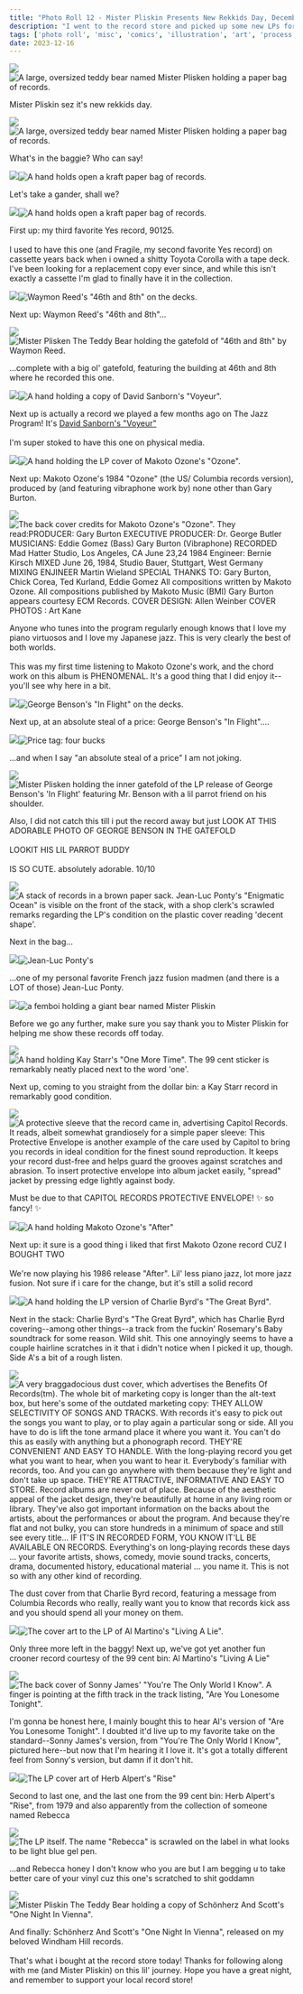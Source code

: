 ```yaml
---
title: "Photo Roll 12 - Mister Pliskin Presents New Rekkids Day, December 2023"
description: "I went to the record store and picked up some new LPs for my collection. Here's a little jaunt through what I picked up, with my good friend Mister Pliskin." 
tags: ['photo roll', 'misc', 'comics', 'illustration', 'art', 'process', 'poster', 'datafruits', 'jazz', 'radio']
date: 2023-12-16
---
```


<div class="floatcenter caption">
  <p><img tabindex=1 src="/photo/012/01.jpg" /><span class="f"><img src="/photo/012/01.jpg" alt="A large, oversized teddy bear named Mister Plisken holding a paper bag of records."/></span></p>
  <p> Mister Pliskin sez it's new rekkids day. </p>
</div>
<div class="floatcenter caption">
  <p><img tabindex=1 src="/photo/012/02.jpg" /><span class="f"><img src="/photo/012/02.jpg" alt="A large, oversized teddy bear named Mister Plisken holding a paper bag of records."/></span></p>
  <p> What's in the baggie? Who can say! </a> </p>
</div>
<div class="floatcenter caption">
  <p><img tabindex=1 src="/photo/012/03.jpg" /><span class="f"><img src="/photo/012/03.jpg" alt="A hand holds open a kraft paper bag of records."/></span></p>
  <p> Let's take a gander, shall we?</a> </p>
</div>
<div class="floatcenter caption">
  <p><img tabindex=1 src="/photo/012/04.jpg" /><span class="f"><img src="/photo/012/04.jpg" alt="A hand holds open a kraft paper bag of records."/></span></p>
  <p> First up: my third favorite Yes record, 90125. </br><br/> I used to have this one (and Fragile, my second favorite Yes record) on cassette years back when i owned a shitty Toyota Corolla with a tape deck. I've been looking for a replacement copy ever since, and while this isn't exactly a cassette I'm glad to finally have it in the collection. </p>
</div>
<div class="floatcenter caption">
  <p><img tabindex=1 src="/photo/012/05.jpg" /><span class="f"><img src="/photo/012/05.jpg" alt="Waymon Reed's &quot;46th and 8th&quot; on the decks."/></span></p>
  <p> Next up: Waymon Reed's "46th and 8th"...</a></p>
</div>
<div class="floatcenter caption">
  <p><img tabindex=1 src="/photo/012/06.jpg" /><span class="f"><img src="/photo/012/06.jpg" alt="Mister Plisken The Teddy Bear holding the gatefold of &quot;46th and 8th&quot; by Waymon Reed."/></span></p>
  <p> ...complete with a big ol' gatefold, featuring the building at 46th and 8th where he recorded this one. </a> </p>
</div>
<div class="floatcenter caption">
  <p><img tabindex=1 src="/photo/012/07.jpg" /><span class="f"><img src="/photo/012/07.jpg" alt="A hand holding a copy of David Sanborn's &quot;Voyeur&quot;."/></span></p>
  <p> Next up is actually a record we played a few months ago on The Jazz Program! It's <a href="https://truckstop.coffee/post/0016/#the-jazz-program--david-sanborn---voyeur-1980--songs-from-the-night-before-1996--inside-1999
">David Sanborn's "Voyeur"</a><br/><br/> I'm super stoked to have this one on physical media. </p>
</div>
<div class="floatcenter caption">
  <p><img tabindex=1 src="/photo/012/08.jpg" /><span class="f"><img src="/photo/012/08.jpg" alt="A hand holding the LP cover of Makoto Ozone's &quot;Ozone&quot;."/></span></p>
  <p> Next up: Makoto Ozone's 1984 "Ozone" (the US/ Columbia records version), produced by (and featuring vibraphone work by) none other than Gary Burton.</p>
</div>
<div class="floatcenter caption">
  <p><img tabindex=1 src="/photo/012/09.jpg" /><span class="f"><img src="/photo/012/09.jpg" alt="The back cover credits for Makoto Ozone's &quot;Ozone&quot;. They read:PRODUCER: Gary Burton
EXECUTIVE PRODUCER: Dr. George Butler MUSICIANS: Eddie Gomez (Bass) Gary Burton (Vibraphone) RECORDED Mad Hatter Studio, Los Angeles, CA June 23,24 1984 Engineer: Bernie Kirsch
MIXED June 26, 1984, Studio Bauer, Stuttgart, West Germany MIXING ENJINEER Martin Wieland SPECIAL THANKS TO: Gary Burton, Chick Corea, Ted Kurland, Eddie Gomez All compositions written by Makoto Ozone. All compositions published by Makoto Music (BMI) Gary Burton appears courtesy ECM Records. COVER DESIGN: Allen Weinber COVER PHOTOS : Art Kane"/></span></p>
  <p> Anyone who tunes into the program regularly enough knows that I love my piano virtuosos and I love my Japanese jazz. This is very clearly the best of both worlds. <br/><br/> This was my first time listening to Makoto Ozone's work, and the chord work on this album is PHENOMENAL. It's a good thing that I did enjoy it--you'll see why here in a bit.</p>
</div>
<div class="floatcenter caption">
  <p><img tabindex=1 src="/photo/012/10.jpg" /><span class="f"><img src="/photo/012/09.jpg" alt="George Benson's &quot;In Flight&quot; on the decks."/></span></p>
  <p> Next up, at an absolute steal of a price: George Benson's "In Flight"....</p>
</div>
<div class="floatcenter caption">
  <p><img tabindex=1 src="/photo/012/11.jpg" /><span class="f"><img src="/photo/012/10.jpg" alt="Price tag: four bucks"/></span></p>
  <p> ...and when I say "an absolute steal of a price" I am not joking. </p>
</div>
<div class="floatcenter caption">
  <p><img tabindex=1 src="/photo/012/12.jpg" /><span class="f"><img src="/photo/012/11.jpg" alt="Mister Plisken holding the inner gatefold of the LP release of George Benson's 'In Flight' featuring Mr. Benson with a lil parrot friend on his shoulder."/></span></p>
  <p> Also, I did not catch this till i put the record away but just LOOK AT THIS ADORABLE PHOTO OF GEORGE BENSON IN THE GATEFOLD<br/><br/>LOOKIT HIS LIL PARROT BUDDY<br/><br/>IS SO CUTE. absolutely adorable. 10/10 </p>
</div>
<div class="floatcenter caption">
  <p><img tabindex=1 src="/photo/012/13.jpg" /><span class="f"><img src="/photo/012/13.jpg" alt="A stack of records in a brown paper sack. Jean-Luc Ponty's &quot;Enigmatic Ocean&quot; is visible on the front of the stack, with a shop clerk's scrawled remarks regarding the LP's condition on the plastic cover reading 'decent shape'."/></span></p>
  <p> Next in the bag...  </p>
</div>
<div class="floatcenter caption">
  <p><img tabindex=1 src="/photo/012/14.jpg" /><span class="f"><img src="/photo/012/14.jpg" alt="Jean-Luc Ponty's "Enigmatic Ocean", on the decks."/></span></p>
  <p> ...one of my personal favorite French jazz fusion madmen (and there is a LOT of those) Jean-Luc Ponty. </a> </p>
</div>
<div class="floatcenter caption">
  <p><img tabindex=1 src="/photo/012/15.jpg" /><span class="f"><img src="/photo/012/15.jpg" alt="a femboi holding a giant bear named Mister Pliskin"/></span></p>
  <p> Before we go any further, make sure you say thank you to Mister Pliskin for helping me show these records off today. </p>
</div>
<div class="floatcenter caption">
  <p><img tabindex=1 src="/photo/012/16.jpg" /><span class="f"><img src="/photo/012/16.jpg" alt="A hand holding Kay Starr's &quot;One More Time&quot;. The 99 cent sticker is remarkably neatly placed next to the word 'one'."/></span></p>
  <p> Next up, coming to you straight from the dollar bin: a Kay Starr record in remarkably good condition.</a></p>
</div>
<div class="floatcenter caption">
  <p><img tabindex=1 src="/photo/012/17.jpg" /><span class="f"><img src="/photo/012/17.jpg" alt="A protective sleeve that the record came in, advertising Capitol Records. It reads, albeit somewhat grandiosely for a simple paper sleeve: This Protective Envelope is another example of the care used by Capitol to bring you records in ideal condition for the finest sound reproduction. It keeps your record dust-free and helps guard the grooves against scratches and abrasion. To insert protective envelope into album jacket easily, &quot;spread&quot; jacket by pressing edge lightly against body."/></span></p>
  <p> Must be due to that CAPITOL RECORDS PROTECTIVE ENVELOPE! ✨ so fancy! ✨</a> </p>
</div>
<div class="floatcenter caption">
  <p><img tabindex=1 src="/photo/012/18.jpg" /><span class="f"><img src="/photo/012/18.jpg" alt="A hand holding Makoto Ozone's &quot;After&quot;"/></span></p>
  <p> Next up: it sure is a good thing i liked that first Makoto Ozone record CUZ I BOUGHT TWO<br/><br/>We're now playing his 1986 release "After". Lil' less piano jazz, lot more jazz fusion. Not sure if i care for the change, but it's still a solid record </p>
</div>
<div class="floatcenter caption">
  <p><img tabindex=1 src="/photo/012/19.jpg" /><span class="f"><img src="/photo/012/19.jpg" alt="A hand holding the LP version of Charlie Byrd's &quot;The Great Byrd&quot;."/></span></p>
  <p> Next in the stack: Charlie Byrd's "The Great Byrd", which has Charlie Byrd covering--among other things--a track from the fuckin' Rosemary's Baby soundtrack for some reason. Wild shit. This one annoyingly seems to have a couple hairline scratches in it that i didn't notice when I picked it up, though. Side A's a bit of a rough listen. </p>
</div>
<div class="floatcenter caption">
  <p><img tabindex=1 src="/photo/012/20.jpg" /><span class="f"><img src="/photo/012/20.jpg" alt="A very braggadocious dust cover, which advertises the Benefits Of Records(tm). The whole bit of marketing copy is longer than the alt-text box, but here's some of the outdated marketing copy: &#13 THEY ALLOW SELECTIVITY OF SONGS AND TRACKS. With records it's easy to pick out the songs you want to play, or to play again a particular song or side. All you have to do is lift the tone armand place it where you want it. You can't do this as easily with anything but a phonograph record. &#13 THEY'RE CONVENIENT AND EASY TO HANDLE. With the long-playing record you get what you want to hear, when you want to hear it. Everybody's familiar with records, too. And you can go  anywhere with them because they're light and don't take up space. &#13 THEY'RE ATTRACTIVE, INFORMATIVE AND EASY TO STORE. Record albums are never out of place. Because of the aesthetic appeal of the jacket design, they're beautifully at home in any living room or library. They've also got important information on the backs about the artists, about the performances or about the program. And because they're flat and not bulky, you can store hundreds in a minimum of space and still see every title...  &#13 IF IT'S IN RECORDED FORM, YOU KNOW IT'LL BE AVAILABLE ON RECORDS. Everything's on long-playing records these days ... your favorite artists, shows, comedy, movie sound tracks, concerts, drama, documented history, educational material ...  you name it. This is not so with any other kind of recording."/></span></p>
  <p> The dust cover from that Charlie Byrd record, featuring a message from Columbia Records who really, really want you to know that records kick ass and you should spend all your money on them. </p>
</div>
<div class="floatcenter caption">
  <p><img tabindex=1 src="/photo/012/21.jpg" /><span class="f"><img src="/photo/012/21.jpg" alt="The cover art to the LP of Al Martino's &quot;Living A Lie&quot;."/></span></p>
  <p> Only three more left in the baggy! Next up, we've got yet another fun crooner record courtesy of the 99 cent bin: Al Martino's "Living A Lie"</p>
</div>
<div class="floatcenter caption">
  <p><img tabindex=1 src="/photo/012/22.jpg" /><span class="f"><img src="/photo/012/22.jpg" alt="The back cover of Sonny James'  &quot;You're The Only World I Know&quot;. A finger is pointing at the fifth track in the track listing, &quot;Are You Lonesome Tonight&quot;."/></span></p>
  <p> I'm gonna be honest here, I mainly bought this to hear Al's version of "Are You Lonesome Tonight". I doubted it'd live up to my favorite take on the standard--Sonny James's version, from "You're The Only World I Know", pictured here--but now that I'm hearing it I love it. It's got a totally different feel from Sonny's version, but damn if it don't hit. </p>
</div>
<div class="floatcenter caption">
  <p><img tabindex=1 src="/photo/012/23.jpg" /><span class="f"><img src="/photo/012/23.jpg" alt="The LP cover art of Herb Alpert's &quot;Rise&quot;"/></span></p>
  <p> Second to last one, and the last one from the 99 cent bin: Herb Alpert's "Rise", from 1979 and also apparently from the collection of someone named Rebecca


</div>
<div class="floatcenter caption">
  <p><img tabindex=1 src="/photo/012/24.jpg" /><span class="f"><img src="/photo/012/24.jpg" alt="The LP itself. The name &quot;Rebecca&quot; is scrawled on the label in what looks to be light blue gel pen."/></span></p>
  <p> ...and Rebecca honey I don't know who you are but I am begging u to take better care of your vinyl cuz this one's scratched to shit goddamn </p>
</div>
<div class="floatcenter caption">
  <p><img tabindex=1 src="/photo/012/25.jpg" /><span class="f"><img src="/photo/012/25.jpg" alt="Mister Pliskin The Teddy Bear holding a copy of Schönherz And Scott's &quot;One Night In Vienna&quot;."/></span></p>
  <p> And finally: Schönherz And Scott's "One Night In Vienna", released on my beloved Windham Hill records. </br><br/>That's what i bought at the record store today! Thanks for following along with me (and Mister Pliskin) on this lil' journey. Hope you have a great night, and remember to support your local record store!
</div>



